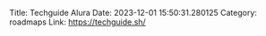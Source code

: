 Title: Techguide Alura 
Date: 2023-12-01 15:50:31.280125
Category: roadmaps
Link: https://techguide.sh/

